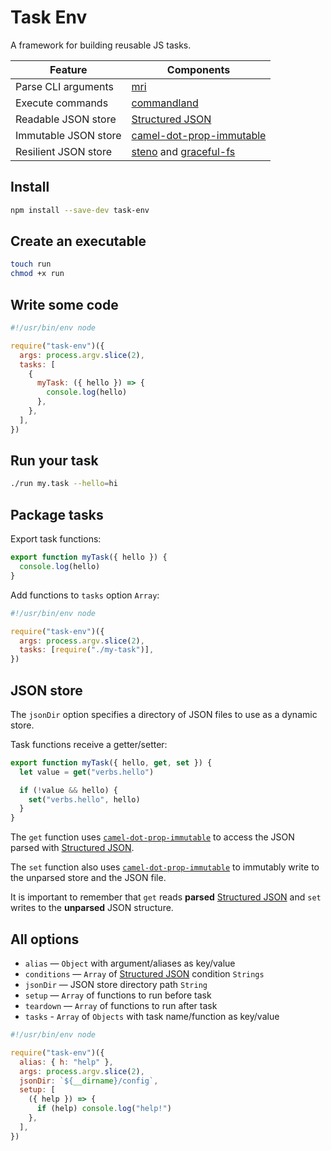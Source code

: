 # Task Env

A framework for building reusable JS tasks.

| Feature              | Components                                                                                                             |
| -------------------- | ---------------------------------------------------------------------------------------------------------------------- |
| Parse CLI arguments  | [mri](https://github.com/lukeed/mri#readme)                                                                            |
| Execute commands     | [commandland](https://github.com/winton/commandland)                                                                   |
| Readable JSON store  | [Structured JSON](https://github.com/invrs/structured-json#readme)                                                     |
| Immutable JSON store | [camel-dot-prop-immutable](https://github.com/invrs/camel-dot-prop-immutable#readme)                                   |
| Resilient JSON store | [steno](https://github.com/typicode/steno#readme) and [graceful-fs](https://github.com/isaacs/node-graceful-fs#readme) |

## Install

```bash
npm install --save-dev task-env
```

## Create an executable

```bash
touch run
chmod +x run
```

## Write some code

```js
#!/usr/bin/env node

require("task-env")({
  args: process.argv.slice(2),
  tasks: [
    {
      myTask: ({ hello }) => {
        console.log(hello)
      },
    },
  ],
})
```

## Run your task

```bash
./run my.task --hello=hi
```

## Package tasks

Export task functions:

```js
export function myTask({ hello }) {
  console.log(hello)
}
```

Add functions to `tasks` option `Array`:

```js
#!/usr/bin/env node

require("task-env")({
  args: process.argv.slice(2),
  tasks: [require("./my-task")],
})
```

## JSON store

The `jsonDir` option specifies a directory of JSON files to use as a dynamic store.

Task functions receive a getter/setter:

```js
export function myTask({ hello, get, set }) {
  let value = get("verbs.hello")

  if (!value && hello) {
    set("verbs.hello", hello)
  }
}
```

The `get` function uses [`camel-dot-prop-immutable`](https://github.com/invrs/camel-dot-prop-immutable) to access the JSON parsed with [Structured JSON](https://github.com/invrs/structured-json).

The `set` function also uses [`camel-dot-prop-immutable`](https://github.com/invrs/camel-dot-prop-immutable) to immutably write to the unparsed store and the JSON file.

It is important to remember that `get` reads **parsed** [Structured JSON](https://github.com/invrs/structured-json) and `set` writes to the **unparsed** JSON structure.

## All options

* `alias` — `Object` with argument/aliases as key/value
* `conditions` — `Array` of [Structured JSON](https://github.com/invrs/structured-json) condition `Strings`
* `jsonDir` — JSON store directory path `String`
* `setup` — `Array` of functions to run before task
* `teardown` — `Array` of functions to run after task
* `tasks` - `Array` of `Objects` with task name/function as key/value

```js
#!/usr/bin/env node

require("task-env")({
  alias: { h: "help" },
  args: process.argv.slice(2),
  jsonDir: `${__dirname}/config`,
  setup: [
    ({ help }) => {
      if (help) console.log("help!")
    },
  ],
})
```
